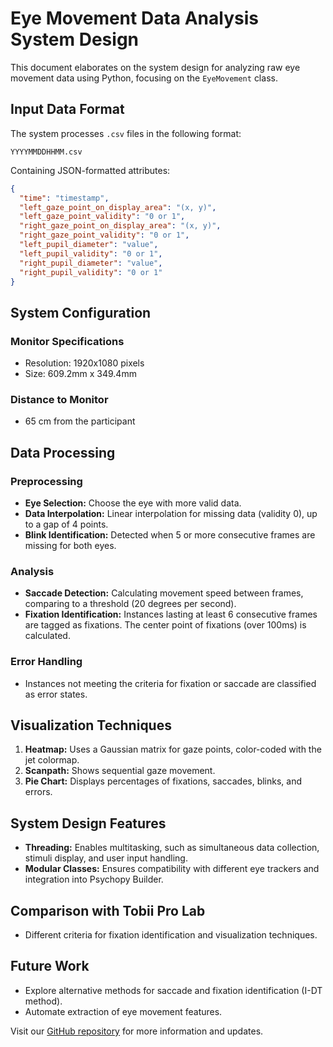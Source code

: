 # Eye Movement Data Analysis System Design

This document elaborates on the system design for analyzing raw eye movement data using Python, focusing on the `EyeMovement` class.

## Input Data Format

The system processes `.csv` files in the following format:

```
YYYYMMDDHHMM.csv
```

Containing JSON-formatted attributes:

```json
{
  "time": "timestamp",
  "left_gaze_point_on_display_area": "(x, y)",
  "left_gaze_point_validity": "0 or 1",
  "right_gaze_point_on_display_area": "(x, y)",
  "right_gaze_point_validity": "0 or 1",
  "left_pupil_diameter": "value",
  "left_pupil_validity": "0 or 1",
  "right_pupil_diameter": "value",
  "right_pupil_validity": "0 or 1"
}
```

## System Configuration

### Monitor Specifications
- Resolution: 1920x1080 pixels
- Size: 609.2mm x 349.4mm

### Distance to Monitor
- 65 cm from the participant

## Data Processing

### Preprocessing
- **Eye Selection:** Choose the eye with more valid data.
- **Data Interpolation:** Linear interpolation for missing data (validity 0), up to a gap of 4 points.
- **Blink Identification:** Detected when 5 or more consecutive frames are missing for both eyes.

### Analysis
- **Saccade Detection:** Calculating movement speed between frames, comparing to a threshold (20 degrees per second).
- **Fixation Identification:** Instances lasting at least 6 consecutive frames are tagged as fixations. The center point of fixations (over 100ms) is calculated.

### Error Handling
- Instances not meeting the criteria for fixation or saccade are classified as error states.

## Visualization Techniques
1. **Heatmap:** Uses a Gaussian matrix for gaze points, color-coded with the jet colormap.
2. **Scanpath:** Shows sequential gaze movement.
3. **Pie Chart:** Displays percentages of fixations, saccades, blinks, and errors.

## System Design Features

- **Threading:** Enables multitasking, such as simultaneous data collection, stimuli display, and user input handling.
- **Modular Classes:** Ensures compatibility with different eye trackers and integration into Psychopy Builder.

## Comparison with Tobii Pro Lab
- Different criteria for fixation identification and visualization techniques.

## Future Work
- Explore alternative methods for saccade and fixation identification (I-DT method).
- Automate extraction of eye movement features.

Visit our [GitHub repository](https://github.com/shiroyang/EyeTracker) for more information and updates.
